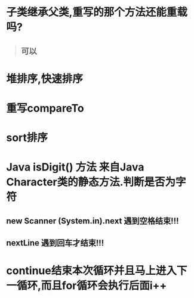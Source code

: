 



# 子类继承父类,重写的那个方法还能重载吗?

> ## 可以













# 堆排序,快速排序

# 重写compareTo

# sort排序

# Java isDigit() 方法 来自Java Character类的静态方法.判断是否为字符



## **new Scanner (System.in).next 遇到空格结束!!!**

## **nextLine 遇到回车才结束!!!**

# continue结束本次循环并且马上进入下一循环,而且**for循环会执行后面i++**

